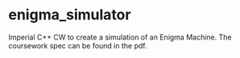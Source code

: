 # enigma_simulator
Imperial C++ CW to create a simulation of an Enigma Machine. The coursework spec can be found in the pdf. 
